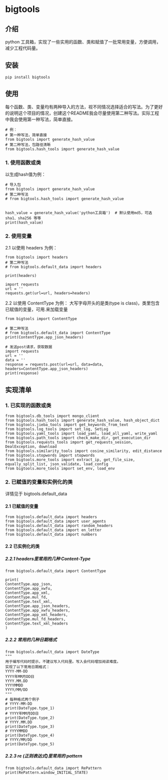 # bigtools

## 介绍
python 工具箱，实现了一些实用的函数、类和赋值了一批常用变量，方便调用，减少工程代码量。

## 安装

```
pip install bigtools
```
    

## 使用
每个函数、类、变量均有两种导入的方法，视不同情况选择适合的写法。为了更好的说明这个项目的情况，创建这个README我会尽量使用第二种写法。实际工程中我会使用第一种写法，简单直接。

```python3
# 例：
# 第一种写法，简单直接
from bigtools import generate_hash_value
# 第二种写法，包路径清晰
from bigtools.hash_tools import generate_hash_value
```

### 1. 使用函数或类
以生成hash值为例：
```python3
# 导入包
from bigtools import generate_hash_value
# 第二种写法
# from bigtools.hash_tools import generate_hash_value


hash_value = generate_hash_value('python工具箱')  # 默认使用md5，可选sha1、sha256 等等
print(hash_value)
```
### 2. 使用变量
2.1 以使用 headers 为例：
```python3
from bigtools import headers
# 第二种写法
# from bigtools.default_data import headers

print(headers)

import requests
url = ''
requests.get(url=url, headers=headers)
```
2.2 以使用 ContentType 为例：
大写字母开头的是类(type is class)，类里包含已赋值的变量，可用.来加载变量

```python3
from bigtools import ContentType

# 第二种写法
# from bigtools.default_data import ContentType
print(ContentType.app_json_headers)

# 发送post请求，获取数据
import requests
url = ''
data = ''
response = requests.post(url=url, data=data, headers=ContentType.app_json_headers)
print(response)
```
## 实现清单
### 1. 已实现的函数或类
```python3
from bigtools.db_tools import mongo_client
from bigtools.hash_tools import generate_hash_value, hash_object_dict
from bigtools.jieba_tools import get_keywords_from_text
from bigtools.log_tools import set_log, SetLog
from bigtools.yaml_tools import load_yaml, load_all_yaml, write_yaml
from bigtools.path_tools import check_make_dir, get_execution_dir
from bigtools.requests_tools import get_requests_session, DealException, download
from bigtools.similarity_tools import cosine_similarity, edit_distance
from bigtools.stopwords import stopwords
from bigtools.more_tools import extract_ip, get_file_size, equally_split_list, json_validate, load_config
from bigtools.more_tools import set_env, load_env
```
### 2. 已赋值的变量和实例化的类
详情见于 bigtools.default_data

#### 2.1 已赋值的变量
```python3
from bigtools.default_data import headers
from bigtools.default_data import user_agents
from bigtools.default_data import random_headers
from bigtools.default_data import en_letter
from bigtools.default_data import numbers
```

#### 2.2 已实例化的类
##### 2.2.1 headers里常用的几种 Content-Type
```python3
from bigtools.default_data import ContentType

print(
ContentType.app_json,
ContentType.app_xwfu,
ContentType.app_xml,
ContentType.mul_fd,
ContentType.text_xml,
ContentType.app_json_headers,
ContentType.app_xwfu_headers,
ContentType.app_xml_headers,
ContentType.mul_fd_headers,
ContentType.text_xml_headers
)
```
##### 2.2.2 常用的几种日期格式
```python3
from bigtools.default_data import DateType
"""
用于编写代码时提示，不建议写入代码里。写入会代码增加阅读难度。
实现了以下常用日期格式：
YYYY-MM-DD
YYYY年MM月DD日
YYYY.MM.DD
YYYYMMDD
YYYY/MM/DD
"""
# 每种格式两个例子
# YYYY-MM-DD
print(DateType.type_1)
# YYYY年MM月DD日
print(DateType.type_2)
# YYYY.MM.DD
print(DateType.type_3)
# YYYYMMDD
print(DateType.type_4)
# YYYY/MM/DD
print(DateType.type_5)
```
##### 2.2.3 re (正则表达式)里常用的 pattern
```python3
from bigtools.default_data import RePattern
print(RePattern.window_INITIAL_STATE)
```
